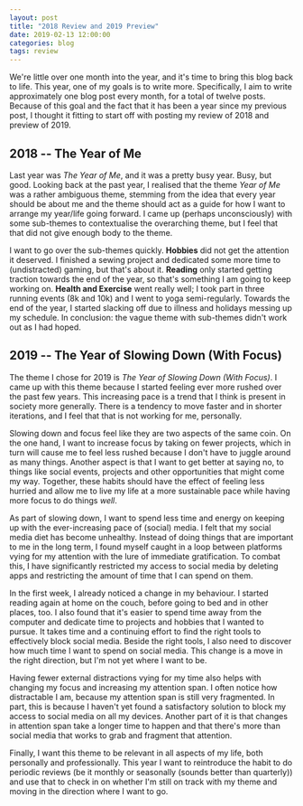 ```yaml
---
layout: post
title: "2018 Review and 2019 Preview"
date: 2019-02-13 12:00:00
categories: blog
tags: review
---
```


We're little over one month into the year, and it's time to bring this blog back to life. This year, one of my goals is to write more. Specifically, I aim to write approximately one blog post every month, for a total of twelve posts. Because of this goal and the fact that it has been a year since my previous post, I thought it fitting to start off with posting my review of 2018 and preview of 2019.

<!-- more -->

## 2018 -- The Year of Me

Last year was _The Year of Me_, and it was a pretty busy year. Busy, but good. Looking back at the past year, I realised that the theme _Year of Me_ was a rather ambiguous theme, stemming from the idea that every year should be about me and the theme should act as a guide for how I want to arrange my year/life going forward. I came up (perhaps unconsciously) with some sub-themes to contextualise the overarching theme, but I feel that that did not give enough body to the theme.

I want to go over the sub-themes quickly. **Hobbies** did not get the attention it deserved. I finished a sewing project and dedicated some more time to (undistracted) gaming, but that's about it. **Reading** only started getting traction towards the end of the year, so that's something I am going to keep working on. **Health and Exercise** went really well; I took part in three running events (8k and 10k) and I went to yoga semi-regularly. Towards the end of the year, I started slacking off due to illness and holidays messing up my schedule. In conclusion: the vague theme with sub-themes didn't work out as I had hoped.

## 2019 -- The Year of Slowing Down (With Focus)

The theme I chose for 2019 is _The Year of Slowing Down (With Focus)_. I came up with this theme because I started feeling ever more rushed over the past few years. This increasing pace is a trend that I think is present in society more generally. There is a tendency to move faster and in shorter iterations, and I feel that that is not working for me, personally.

Slowing down and focus feel like they are two aspects of the same coin. On the one hand, I want to increase focus by taking on fewer projects, which in turn will cause me to feel less rushed because I don't have to juggle around as many things. Another aspect is that I want to get better at saying no, to things like social events, projects and other opportunities that might come my way. Together, these habits should have the effect of feeling less hurried and allow me to live my life at a more sustainable pace while having more focus to do things _well_.

<!-- ### Slowing Down -->
As part of slowing down, I want to spend less time and energy on keeping up with the ever-increasing pace of (social) media. I felt that my social media diet has become unhealthy. Instead of doing things that are important to me in the long term, I found myself caught in a loop between platforms vying for my attention with the lure of immediate gratification. To combat this, I have significantly restricted my access to social media by deleting apps and restricting the amount of time that I can spend on them.

In the first week, I already noticed a change in my behaviour. I started reading again at home on the couch, before going to bed and in other places, too. I also found that it's easier to spend time away from the computer and dedicate time to projects and hobbies that I wanted to pursue. It takes time and a continuing effort to find the right tools to effectively block social media. Beside the right tools, I also need to discover how much time I want to spend on social media. This change is a move in the right direction, but I'm not yet where I want to be.

<!-- ### Focus -->
Having fewer external distractions vying for my time also helps with changing my focus and increasing my attention span. I often notice how distractable I am, because my attention span is still very fragmented. In part, this is because I haven't yet found a satisfactory solution to block my access to social media on all my devices. Another part of it is that changes in attention span take a longer time to happen and that there's more than social media that works to grab and fragment that attention.

<!-- ## Concluding Remarks -->
Finally, I want this theme to be relevant in all aspects of my life, both personally and professionally. This year I want to reintroduce the habit to do periodic reviews (be it monthly or seasonally (sounds better than quarterly)) and use that to check in on whether I'm still on track with my theme and moving in the direction where I want to go.

